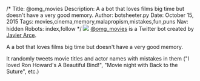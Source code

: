 /*
Title: @omg_movies
Description: A a bot that loves films big time but doesn't have a very good memory.
Author: botsheeter.py
Date: October 15, 2015
Tags: movies,cinema,memory,malapropism,mistakes,fun,puns
Nav: hidden
Robots: index,follow
*/
[![](/content/bots/twitter-bots/images/@omg_movies.png)](https://twitter.com/omg_movies)
[@omg_movies](https://twitter.com/omg_movies) is a Twitter bot created by [Javier Arce](https://twitter.com/javier). 

A a bot that loves films big time but doesn't have a very good memory.

It randomly tweets movie titles and actor names with mistakes in them ("I loved Ron Howard's A Beautiful Bind!", "Movie night with Back to the Suture", etc.)

